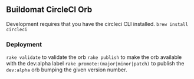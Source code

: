 ## Buildomat CircleCI Orb

Development requires that you have the circleci CLI installed. `brew install circleci`

### Deployment

`rake validate` to validate the orb
`rake publish` to make the orb available with the dev:alpha label
`rake promote:(major|minor|patch)` to publish the `dev:alpha` orb bumping the given version number.
